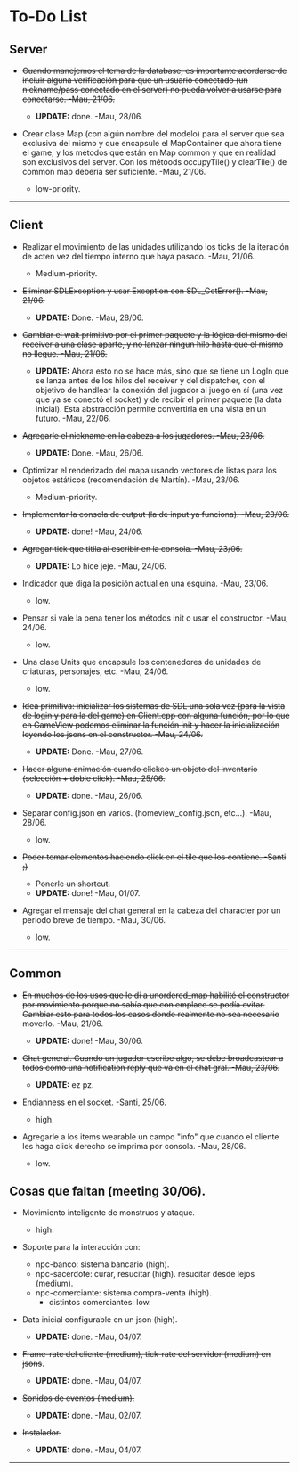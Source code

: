 # To-Do List

## Server

* ~~Cuando manejemos el tema de la database, es importante acordarse de incluir alguna verificación para que un usuario conectado (un nickname/pass conectado en el server) no pueda volver a usarse para conectarse. -Mau, 21/06.~~
    * **UPDATE:** done. -Mau, 28/06.

* Crear clase Map (con algún nombre del modelo) para el server que sea exclusiva del mismo y que encapsule el MapContainer que ahora tiene el game, y los métodos que están en Map common y que en realidad son exclusivos del server. Con los métoods occupyTile() y clearTile() de common map debería ser suficiente. -Mau, 21/06.
    * low-priority.

---

## Client

* Realizar el movimiento de las unidades utilizando los ticks de la iteración de acten vez del tiempo interno que haya pasado. -Mau, 21/06.
    * Medium-priority.

* ~~Eliminar SDLException y usar Exception con SDL_GetError(). -Mau, 21/06.~~
    * **UPDATE:** Done. -Mau, 28/06.

* ~~Cambiar el wait primitivo por el primer paquete y la lógica del mismo del receiver a una clase aparte, y no lanzar ningun hilo hasta que el mismo no llegue. -Mau, 21/06.~~
    * **UPDATE:** Ahora esto no se hace más, sino que se tiene un LogIn que se lanza antes de los hilos del receiver y del dispatcher, con el objetivo de handlear la conexión del jugador al juego en sí (una vez que ya se conectó el socket) y de recibir el primer paquete (la data inicial). Esta abstracción permite convertirla en una vista en un futuro. -Mau, 22/06.

* ~~Agregarle el nickname en la cabeza a los jugadores. -Mau, 23/06.~~
    * **UPDATE:** Done. -Mau, 26/06.

* Optimizar el renderizado del mapa usando vectores de listas para los objetos estáticos (recomendación de Martín). -Mau, 23/06.
    * Medium-priority.

* ~~Implementar la consola de output (la de input ya funciona). -Mau, 23/06.~~
    * **UPDATE:** done! -Mau, 24/06.

* ~~Agregar tick que titila al escribir en la consola. -Mau, 23/06.~~
    * **UPDATE:** Lo hice jeje. -Mau, 24/06.

* Indicador que diga la posición actual en una esquina. -Mau, 23/06.
    * low.

* Pensar si vale la pena tener los métodos init o usar el constructor. -Mau, 24/06.
    * low.

* Una clase Units que encapsule los contenedores de unidades de criaturas, personajes, etc. -Mau, 24/06.
    * low.

* ~~Idea primitiva: inicializar los sistemas de SDL una sola vez (para la vista de login y para la del game) en Client.cpp con alguna función, por lo que en GameView podemos eliminar la función init y hacer la inicialización leyendo los jsons en el constructor. -Mau, 24/06.~~
    * **UPDATE:** Done. -Mau, 27/06.

* ~~Hacer alguna animación cuando clickeo un objeto del inventario (selección + doble click). -Mau, 25/06.~~
    * **UPDATE:** done. -Mau, 26/06.

* Separar config.json en varios. (homeview_config.json, etc...). -Mau, 28/06.
    * low.

* ~~Poder tomar elementos haciendo click en el tile que los contiene. -Santi ;)~~
    * ~~Ponerle un shortcut.~~
    * **UPDATE:** done! -Mau, 01/07.

* Agregar el mensaje del chat general en la cabeza del character por un periodo breve de tiempo. -Mau, 30/06.
    * low.

---

## Common

* ~~En muchos de los usos que le di a unordered_map habilité el constructor por movimiento porque no sabía que con emplace se podía evitar. Cambiar esto para todos los casos donde realmente no sea necesario moverlo. -Mau, 21/06.~~
    * **UPDATE:** done! -Mau, 30/06.

* ~~Chat general. Cuando un jugador escribe algo, se debe broadcastear a todos como una notification reply que va en el chat gral. -Mau, 23/06.~~
    * **UPDATE:** ez pz. 

* Endianness en el socket. -Santi, 25/06.
    * high.

* Agregarle a los items wearable un campo "info" que cuando el cliente les haga click derecho se imprima por consola. -Mau, 28/06.
    * low.

## Cosas que faltan (meeting 30/06).

* Movimiento inteligente de monstruos y ataque.
    * high.

* Soporte para la interacción con:
    * npc-banco: sistema bancario (high).
    * npc-sacerdote: curar, resucitar (high). resucitar desde lejos (medium).
    * npc-comerciante: sistema compra-venta (high).
        * distintos comerciantes: low.

* ~~Data inicial configurable en un json (high)~~.
    * **UPDATE:** done. -Mau, 04/07.

* ~~Frame-rate del cliente (medium), tick-rate del servidor (medium) en jsons~~.
    * **UPDATE:** done. -Mau, 04/07.

* ~~Sonidos de eventos (medium).~~
    * **UPDATE:** done. -Mau, 02/07.

* ~~Instalador.~~
    * **UPDATE:** done. -Mau, 04/07.



---

